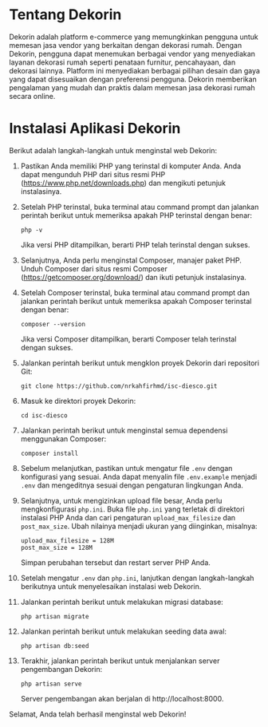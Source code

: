 # Tentang Dekorin

Dekorin adalah platform e-commerce yang memungkinkan pengguna untuk memesan jasa vendor yang berkaitan dengan dekorasi rumah. Dengan Dekorin, pengguna dapat menemukan berbagai vendor yang menyediakan layanan dekorasi rumah seperti penataan furnitur, pencahayaan, dan dekorasi lainnya. Platform ini menyediakan berbagai pilihan desain dan gaya yang dapat disesuaikan dengan preferensi pengguna. Dekorin memberikan pengalaman yang mudah dan praktis dalam memesan jasa dekorasi rumah secara online.

# Instalasi Aplikasi Dekorin
Berikut adalah langkah-langkah untuk menginstal web Dekorin:

1. Pastikan Anda memiliki PHP yang terinstal di komputer Anda. Anda dapat mengunduh PHP dari situs resmi PHP (https://www.php.net/downloads.php) dan mengikuti petunjuk instalasinya.

2. Setelah PHP terinstal, buka terminal atau command prompt dan jalankan perintah berikut untuk memeriksa apakah PHP terinstal dengan benar:

    ```
    php -v
    ```

    Jika versi PHP ditampilkan, berarti PHP telah terinstal dengan sukses.

3. Selanjutnya, Anda perlu menginstal Composer, manajer paket PHP. Unduh Composer dari situs resmi Composer (https://getcomposer.org/download/) dan ikuti petunjuk instalasinya.

4. Setelah Composer terinstal, buka terminal atau command prompt dan jalankan perintah berikut untuk memeriksa apakah Composer terinstal dengan benar:

    ```
    composer --version
    ```

    Jika versi Composer ditampilkan, berarti Composer telah terinstal dengan sukses.

5. Jalankan perintah berikut untuk mengklon proyek Dekorin dari repositori Git:

    ```
    git clone https://github.com/nrkahfirhmd/isc-diesco.git
    ```

6. Masuk ke direktori proyek Dekorin:

    ```
    cd isc-diesco
    ```

7. Jalankan perintah berikut untuk menginstal semua dependensi menggunakan Composer:

    ```
    composer install
    ```

8. Sebelum melanjutkan, pastikan untuk mengatur file `.env` dengan konfigurasi yang sesuai. Anda dapat menyalin file `.env.example` menjadi `.env` dan mengeditnya sesuai dengan pengaturan lingkungan Anda.

9. Selanjutnya, untuk mengizinkan upload file besar, Anda perlu mengkonfigurasi `php.ini`. Buka file `php.ini` yang terletak di direktori instalasi PHP Anda dan cari pengaturan `upload_max_filesize` dan `post_max_size`. Ubah nilainya menjadi ukuran yang diinginkan, misalnya:

    ```
    upload_max_filesize = 128M
    post_max_size = 128M
    ```

    Simpan perubahan tersebut dan restart server PHP Anda.

10. Setelah mengatur `.env` dan `php.ini`, lanjutkan dengan langkah-langkah berikutnya untuk menyelesaikan instalasi web Dekorin.

11. Jalankan perintah berikut untuk melakukan migrasi database:

    ```
    php artisan migrate
    ```

12. Jalankan perintah berikut untuk melakukan seeding data awal:

    ```
    php artisan db:seed
    ```

13. Terakhir, jalankan perintah berikut untuk menjalankan server pengembangan Dekorin:

    ```
    php artisan serve
    ```

    Server pengembangan akan berjalan di http://localhost:8000.

Selamat, Anda telah berhasil menginstal web Dekorin!
